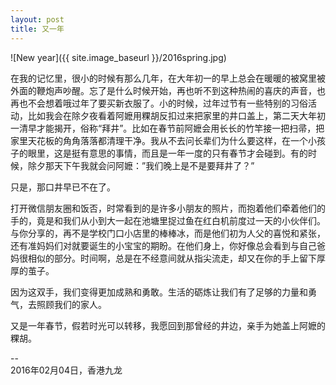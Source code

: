 ```yaml
---
layout: post
title: 又一年
---
```

![New year]({{ site.image_baseurl }}/2016spring.jpg)

在我的记忆里，很小的时候有那么几年，在大年初一的早上总会在暖暖的被窝里被外面的鞭炮声吵醒。忘了是什么时候开始，再也听不到这种热闹的喜庆的声音，也再也不会想着哦过年了要买新衣服了。小的时候，过年过节有一些特别的习俗活动，比如我会在除夕夜看着阿嬷用粿胡反扣过来把家里的井口盖上，第二天大年初一清早才能揭开，俗称“拜井”。比如在春节前阿嬷会用长长的竹竿接一把扫帚，把家里天花板的角角落落都清理干净。我从不去问长辈们为什么要这样，在一个小孩子的眼里，这是挺有意思的事情，而且是一年一度的只有春节才会碰到。有的时候，除夕那天下午我就会问阿嬷：”我们晚上是不是要拜井了？”

只是，那口井早已不在了。

打开微信朋友圈和饭否，时常看到的是许多小朋友的照片，而抱着他们牵着他们的手的，竟是和我们从小到大一起在池塘里捉过鱼在红白机前度过一天的小伙伴们。与你分享的，再不是学校门口小店里的棒棒冰，而是他们初为人父的喜悦和紧张，还有准妈妈们对就要诞生的小宝宝的期盼。在他们身上，你好像总会看到与自己爸妈很相似的部分。时间啊，总是在不经意间就从指尖流走，却又在你的手上留下厚厚的茧子。

因为这双手，我们变得更加成熟和勇敢。生活的砺炼让我们有了足够的力量和勇气，去照顾我们的家人。

又是一年春节，假若时光可以转移，我愿回到那曾经的井边，亲手为她盖上阿嬷的粿胡。

--  
2016年02月04日，香港九龙
